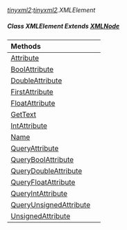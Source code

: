 _[tinyxml2](../../modules/tinyxml2/tinyxml2-module.md):[tinyxml2](../../modules/tinyxml2/tinyxml2-module.md).XMLElement_
##### Class XMLElement Extends [XMLNode](../../modules/tinyxml2/tinyxml2-xmlnode.md)

| Methods | |
|:---|:---|
| [Attribute](tinyxml2-xmlelement-attribute_ext.md) |  |
| [BoolAttribute](tinyxml2-xmlelement-boolattribute.md) |  |
| [DoubleAttribute](tinyxml2-xmlelement-doubleattribute.md) |  |
| [FirstAttribute](tinyxml2-xmlelement-firstattribute_ext.md) |  |
| [FloatAttribute](tinyxml2-xmlelement-floatattribute.md) |  |
| [GetText](tinyxml2-xmlelement-gettext_ext.md) |  |
| [IntAttribute](tinyxml2-xmlelement-intattribute.md) |  |
| [Name](tinyxml2-xmlelement-name_ext.md) |  |
| [QueryAttribute](tinyxml2-xmlelement-queryattribute.md) |  |
| [QueryBoolAttribute](tinyxml2-xmlelement-queryboolattribute.md) |  |
| [QueryDoubleAttribute](tinyxml2-xmlelement-querydoubleattribute.md) |  |
| [QueryFloatAttribute](tinyxml2-xmlelement-queryfloatattribute.md) |  |
| [QueryIntAttribute](tinyxml2-xmlelement-queryintattribute.md) |  |
| [QueryUnsignedAttribute](tinyxml2-xmlelement-queryunsignedattribute.md) |  |
| [UnsignedAttribute](tinyxml2-xmlelement-unsignedattribute.md) |  |
